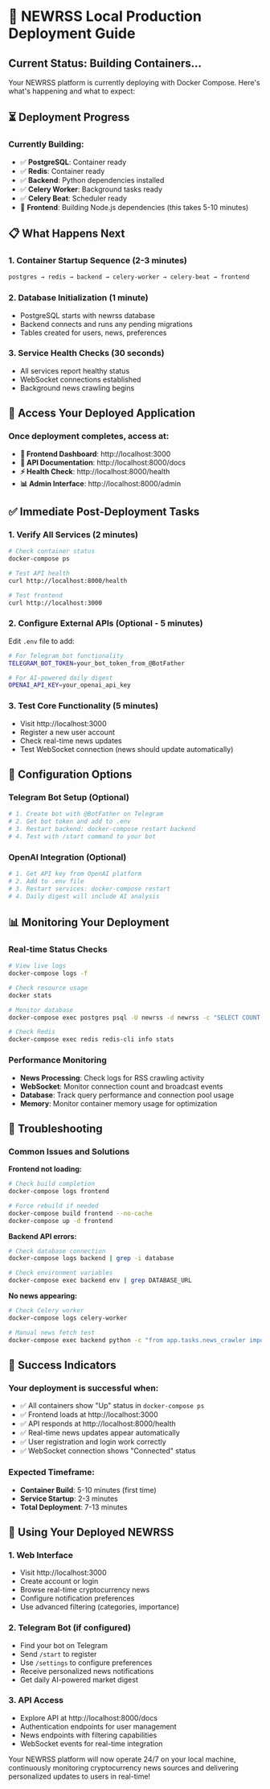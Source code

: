 # 🚀 NEWRSS Local Production Deployment Guide

## Current Status: Building Containers...

Your NEWRSS platform is currently deploying with Docker Compose. Here's what's happening and what to expect:

## ⏳ Deployment Progress

### Currently Building:
- ✅ **PostgreSQL**: Container ready
- ✅ **Redis**: Container ready  
- ✅ **Backend**: Python dependencies installed
- ✅ **Celery Worker**: Background tasks ready
- ✅ **Celery Beat**: Scheduler ready
- 🔄 **Frontend**: Building Node.js dependencies (this takes 5-10 minutes)

## 📋 What Happens Next

### 1. Container Startup Sequence (2-3 minutes)
```bash
postgres → redis → backend → celery-worker → celery-beat → frontend
```

### 2. Database Initialization (1 minute)
- PostgreSQL starts with newrss database
- Backend connects and runs any pending migrations
- Tables created for users, news, preferences

### 3. Service Health Checks (30 seconds)
- All services report healthy status
- WebSocket connections established
- Background news crawling begins

## 🎯 Access Your Deployed Application

### Once deployment completes, access at:
- **📱 Frontend Dashboard**: http://localhost:3000
- **🔗 API Documentation**: http://localhost:8000/docs
- **⚡ Health Check**: http://localhost:8000/health
- **📊 Admin Interface**: http://localhost:8000/admin

## ✅ Immediate Post-Deployment Tasks

### 1. Verify All Services (2 minutes)
```bash
# Check container status
docker-compose ps

# Test API health
curl http://localhost:8000/health

# Test frontend
curl http://localhost:3000
```

### 2. Configure External APIs (Optional - 5 minutes)
Edit `.env` file to add:
```bash
# For Telegram bot functionality
TELEGRAM_BOT_TOKEN=your_bot_token_from_@BotFather

# For AI-powered daily digest
OPENAI_API_KEY=your_openai_api_key
```

### 3. Test Core Functionality (5 minutes)
- Visit http://localhost:3000
- Register a new user account
- Check real-time news updates
- Test WebSocket connection (news should update automatically)

## 🔧 Configuration Options

### Telegram Bot Setup (Optional)
```bash
# 1. Create bot with @BotFather on Telegram
# 2. Get bot token and add to .env
# 3. Restart backend: docker-compose restart backend
# 4. Test with /start command to your bot
```

### OpenAI Integration (Optional)
```bash
# 1. Get API key from OpenAI platform
# 2. Add to .env file
# 3. Restart services: docker-compose restart
# 4. Daily digest will include AI analysis
```

## 📊 Monitoring Your Deployment

### Real-time Status Checks
```bash
# View live logs
docker-compose logs -f

# Check resource usage
docker stats

# Monitor database
docker-compose exec postgres psql -U newrss -d newrss -c "SELECT COUNT(*) FROM news_items;"

# Check Redis
docker-compose exec redis redis-cli info stats
```

### Performance Monitoring
- **News Processing**: Check logs for RSS crawling activity
- **WebSocket**: Monitor connection count and broadcast events
- **Database**: Track query performance and connection pool usage
- **Memory**: Monitor container memory usage for optimization

## 🚨 Troubleshooting

### Common Issues and Solutions

**Frontend not loading:**
```bash
# Check build completion
docker-compose logs frontend

# Force rebuild if needed
docker-compose build frontend --no-cache
docker-compose up -d frontend
```

**Backend API errors:**
```bash
# Check database connection
docker-compose logs backend | grep -i database

# Check environment variables
docker-compose exec backend env | grep DATABASE_URL
```

**No news appearing:**
```bash
# Check Celery worker
docker-compose logs celery-worker

# Manual news fetch test
docker-compose exec backend python -c "from app.tasks.news_crawler import fetch_news; fetch_news()"
```

## 🎯 Success Indicators

### Your deployment is successful when:
- ✅ All containers show "Up" status in `docker-compose ps`
- ✅ Frontend loads at http://localhost:3000
- ✅ API responds at http://localhost:8000/health
- ✅ Real-time news updates appear automatically
- ✅ User registration and login work correctly
- ✅ WebSocket connection shows "Connected" status

### Expected Timeframe:
- **Container Build**: 5-10 minutes (first time)
- **Service Startup**: 2-3 minutes
- **Total Deployment**: 7-13 minutes

## 📱 Using Your Deployed NEWRSS

### 1. Web Interface
- Visit http://localhost:3000
- Create account or login
- Browse real-time cryptocurrency news
- Configure notification preferences
- Use advanced filtering (categories, importance)

### 2. Telegram Bot (if configured)
- Find your bot on Telegram
- Send `/start` to register
- Use `/settings` to configure preferences
- Receive personalized news notifications
- Get daily AI-powered market digest

### 3. API Access
- Explore API at http://localhost:8000/docs
- Authentication endpoints for user management
- News endpoints with filtering capabilities
- WebSocket events for real-time integration

Your NEWRSS platform will now operate 24/7 on your local machine, continuously monitoring cryptocurrency news sources and delivering personalized updates to users in real-time!